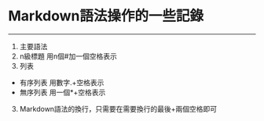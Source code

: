 # Markdown語法操作的一些記錄
- - -

1. 主要語法
  1. n級標題 用n個#加一個空格表示
  2. 列表
  * 有序列表 用數字.+空格表示
  * 無序列表 用一個*+空格表示  
  3. Markdown語法的換行，只需要在需要換行的最後+兩個空格即可
